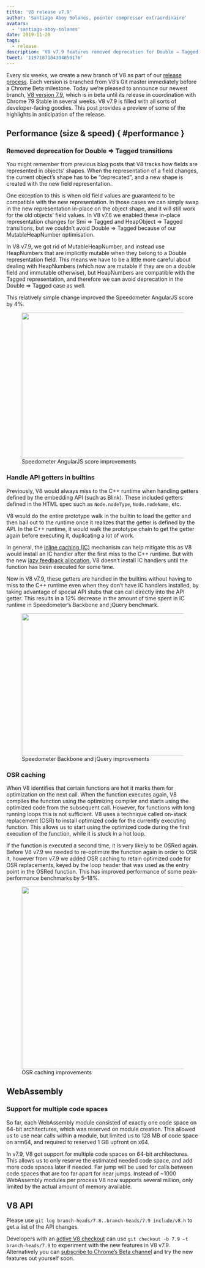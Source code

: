 ```yaml
---
title: 'V8 release v7.9'
author: 'Santiago Aboy Solanes, pointer compressor extraordinaire'
avatars:
  - 'santiago-aboy-solanes'
date: 2019-11-20
tags:
  - release
description: 'V8 v7.9 features removed deprecation for Double ⇒ Tagged transitions, handling API getters in builtins, OSR caching, and Wasm support for multiple code spaces.'
tweet: '1197187184304050176'
---
```

Every six weeks, we create a new branch of V8 as part of our [release process](/docs/release-process). Each version is branched from V8’s Git master immediately before a Chrome Beta milestone. Today we’re pleased to announce our newest branch, [V8 version 7.9](https://chromium.googlesource.com/v8/v8.git/+log/branch-heads/7.9), which is in beta until its release in coordination with Chrome 79 Stable in several weeks. V8 v7.9 is filled with all sorts of developer-facing goodies. This post provides a preview of some of the highlights in anticipation of the release.

## Performance (size & speed) { #performance }

### Removed deprecation for Double ⇒ Tagged transitions

You might remember from previous blog posts that V8 tracks how fields are represented in objects’ shapes. When the representation of a field changes, the current object’s shape has to be “deprecated”, and a new shape is created with the new field representation.

One exception to this is when old field values are guaranteed to be compatible with the new representation. In those cases we can simply swap in the new representation in-place on the object shape, and it will still work for the old objects’ field values. In V8 v7.6 we enabled these in-place representation changes for Smi ⇒ Tagged and HeapObject ⇒ Tagged transitions, but we couldn’t avoid Double ⇒ Tagged because of our MutableHeapNumber optimisation.

In V8 v7.9, we got rid of MutableHeapNumber, and instead use HeapNumbers that are implicitly mutable when they belong to a Double representation field. This means we have to be a little more careful about dealing with HeapNumbers (which now are mutable if they are on a double field and immutable otherwise), but HeapNumbers are compatible with the Tagged representation, and therefore we can avoid deprecation in the Double ⇒ Tagged case as well.

This relatively simple change improved the Speedometer AngularJS score by 4%.

<figure>
  <img src="/_img/v8-release-79/Speedometer-AngularJS.svg" width="701" height="380" alt="" loading="lazy">
  <figcaption>Speedometer AngularJS score improvements</figcaption>
</figure>

### Handle API getters in builtins

Previously, V8 would always miss to the C++ runtime when handling getters defined by the embedding API (such as Blink). These included getters defined in the HTML spec such as `Node.nodeType`, `Node.nodeName`, etc.

V8 would do the entire prototype walk in the builtin to load the getter and then bail out to the runtime once it realizes that the getter is defined by the API. In the C++ runtime, it would walk the prototype chain to get the getter again before executing it, duplicating a lot of work.

In general, the [inline caching (IC)](https://mathiasbynens.be/notes/shapes-ics) mechanism can help mitigate this as V8 would install an IC handler after the first miss to the C++ runtime. But with the new [lazy feedback allocation](https://v8.dev/blog/v8-release-77#lazy-feedback-allocation), V8 doesn’t install IC handlers until the function has been executed for some time.

Now in V8 v7.9, these getters are handled in the builtins without having to miss to the C++ runtime even when they don’t have IC handlers installed, by taking advantage of special API stubs that can call directly into the API getter. This results in a 12% decrease in the amount of time spent in IC runtime in Speedometer’s Backbone and jQuery benchmark.

<figure>
  <img src="/_img/v8-release-79/Speedometer.svg" width="600" height="371" alt="" loading="lazy">
  <figcaption>Speedometer Backbone and jQuery improvements</figcaption>
</figure>

### OSR caching

When V8 identifies that certain functions are hot it marks them for optimization on the next call. When the function executes again, V8 compiles the function using the optimizing compiler and starts using the optimized code from the subsequent call. However, for functions with long running loops this is not sufficient. V8 uses a technique called on-stack replacement (OSR) to install optimized code for the currently executing function. This allows us to start using the optimized code during the first execution of the function, while it is stuck in a hot loop.

If the function is executed a second time, it is very likely to be OSRed again. Before V8 v7.9 we needed to re-optimize the function again in order to OSR it, however from v7.9 we added OSR caching to retain optimized code for OSR replacements, keyed by the loop header that was used as the entry point in the OSRed function. This has improved performance of some peak-performance benchmarks by 5–18%.

<figure>
  <img src="/_img/v8-release-79/OSR-caching.svg" width="769" height="476" alt="" loading="lazy">
  <figcaption>OSR caching improvements</figcaption>
</figure>

## WebAssembly

### Support for multiple code spaces

So far, each WebAssembly module consisted of exactly one code space on 64-bit architectures, which was reserved on module creation. This allowed us to use near calls within a module, but limited us to 128 MB of code space on arm64, and required to reserved 1 GB upfront on x64.

In v7.9, V8 got support for multiple code spaces on 64-bit architectures. This allows us to only reserve the estimated needed code space, and add more code spaces later if needed. Far jump will be used for calls between code spaces that are too far apart for near jumps. Instead of ~1000 WebAssembly modules per process V8 now supports several million, only limited by the actual amount of memory available.

## V8 API

Please use `git log branch-heads/7.8..branch-heads/7.9 include/v8.h` to get a list of the API changes.

Developers with an [active V8 checkout](/docs/source-code#using-git) can use `git checkout -b 7.9 -t branch-heads/7.9` to experiment with the new features in V8 v7.9. Alternatively you can [subscribe to Chrome’s Beta channel](https://www.google.com/chrome/browser/beta.html) and try the new features out yourself soon.
